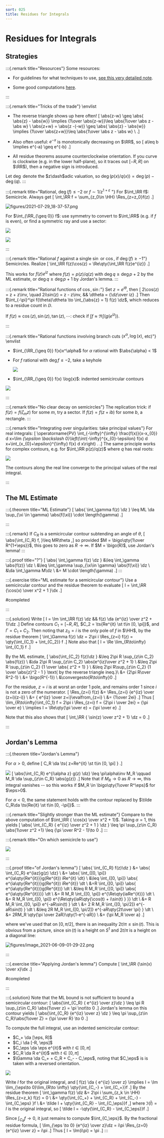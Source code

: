 ```yaml
---
sort: 025
title: Residues for Integrals
---
```


# Residues for Integrals

## Strategies

:::{.remark title="Resources"}
Some resources:

- For guidelines for what techniques to use,
[see this very detailed note](https://math.mit.edu/~jorloff/18.04/notes/topic9.pdf).

- Some good computations [here](https://math.mit.edu/~jorloff/18.04/notes/topic9.pdf).

:::

:::{.remark title="Tricks of the trade"}
\envlist

- The reverse triangle shows up here often!
\[
\abs{z-w} \geq \abs{ \abs{z} - \abs{w}} \implies {1\over \abs{z-w}}\leq \abs{1\over \abs z - \abs w} \\
\abs{z+w} = \abs{z -(-w)} \geq \abs{ \abs{z} - \abs{w}} \implies {1\over \abs{z+w}}\leq \abs{1\over \abs z - \abs w} \\
.\]

- Also often useful: $e^{-x}$ is monotonically decreasing on $\RR$, so
\[
a\leq b \implies e^{-a} \geq e^{-b}
.\]

- All residue theorems assume counterclockwise orientation.
If you curve is clockwise (e.g. in the lower half-plane), so it traces out $[-R, R]$ on $\RR$), then a negative sign is introduced.

Let $\deg$ denote the $z\dash$adic valuation, so $\deg(p(x)/q(x)) = \deg(p) - \deg(q)$.
:::

:::{.remark title="Rational, $\deg(f) \leq -2$ or $f\sim 1/z^{1+\varepsilon}$ "}
For $\int_\RR f$: Semicircle. Always get 
\[
\int_\RR f = \sum_{z_0\in \HH} \Res_{z=z_0}f(z)
.\]

![figures/2021-07-29_18-37-57.png](figures/2021-07-29_18-37-57.png)

For $\int_{\RR_{\geq 0}} f$: use symmetry to convert to $\int_\RR$ (e.g. if $f$ is even), or find a symmetric ray and use a sector:

![](figures/2021-12-21_21-14-04.png)

![](figures/2021-12-21_21-17-25.png)

:::

:::{.remark title="Rational $f$ against a single $\sin$ or $\cos$, if $\deg(f) \geq -1$"}
Semicircles. Realize 
\[
\int_\RR f(z)\cos(z) = \Re\qty{\int_\RR f(z)e^{iz}}
.\]

This works for $f(z)e^{iz}$ where $f(z) = p(z)/q(z)$ with $\deg q \geq \deg p+2$ by the ML estimate, or $\deg q \geq \deg p +1$ by Jordan's lemma.
:::

:::{.remark title="Rational functions of $\cos, \sin$:"}
Set $z=e^{i\theta}$, then
\[
2\cos(z) = z + z\inv, \quad 2i\sin(z) = z - z\inv, && \dtheta = {\dz\over iz}
.\] 
Then $\int_{-\pi}^\pi f(\theta)\dtheta \to \int_{\abs{z} = 1} f(z) \dz$, which reduces to a residue count in $\DD$.

If $f(z) \approx \cos(z), \sin(z), \tan(z), \cdots$: check if $\displaystyle\int f \approx \Re\displaystyle\int (g(e^{iz}))$.

:::

:::{.remark title="Rational functions involving branch cuts ($x^\alpha, \log(x)$, etc)"}
\envlist

- $\int_{\RR_{\geq 0}} f(x)x^\alpha$ for $\alpha$ rational with $\abs{\alpha} < 1$ 

- For $f$ rational with $\deg f\leq -2$, take a keyhole

  ![](figures/2021-12-14_17-19-31.png)

- $\int_{\RR_{\geq 0}} f(x) \log(x)$: indented semicircular contours

![](figures/2021-12-14_17-20-48.png)

:::

:::{.remark title="No clear decay on semicircles"}
The replication trick: if $f(z) = f(\zeta_m z)$ for some $m$, try a sector.
If $f(z) = f(z + ib)$ for some $b$, a rectangle.
:::

:::{.remark title="Integrating over singularities: take principal values"}
For real integrals:
\[
\operatorname{PV} \int_{-\infty}^{\infty} \frac{f(x)}{x-x_{0}} d x=\lim _{\epsilon \backslash 0}\left(\int_{-\infty}^{x_{0}-\epsilon} f(x) d x+\int_{x_{0}+\epsilon}^{\infty} f(x) d x\right) .
.\]
The same principle works for complex contours, e.g. for $\int_\RR p(z)/q(z)$ where $q$ has real roots:

![](figures/2021-12-21_23-40-15.png)

The contours along the real line converge to the principal values of the real integral.

:::

## The ML Estimate

:::{.theorem title="ML Estimate"}
\[
\abs{ \int_\gamma f(z) \dz } \leq ML \da \sup_{\xi \in \gamma} \abs{f(\xi)} \cdot \length(\gamma) 
.\]

:::

:::{.remark}
If $C_R$ is a semicircular contour subtending an angle of $\theta$,
\[
\abs{\int_{C_R} f\, }\leq MR\theta
,\]
so provided $M = \bigo\qty{1\over R^{1+\eps}}$, this goes to zero as $R\to\infty$.
If $M = \bigo(R)$, use Jordan's lemma!
:::

:::{.proof title="?"}
\[
\abs{ \int_\gamma f(z) \dz } 
&\leq \int_\gamma \abs{f(z)} \dz \\
&\leq \int_\gamma \sup_{\xi\in \gamma} \abs{f(\xi)} \dz \\
&\da \int_\gamma M\dz \\
&= M \cdot \length(\gamma)
.\]
:::

:::{.exercise title="ML estimate for a semicircular contour"}
Use a semicircular contour and the residue theorem to evaluate
\[
I = \int_\RR {\cos(x) \over x^2 + 1 }\dx
.\]

#completed

:::

:::{.solution}
Write
\[
I = \Im \int_\RR f(z) \dz && f(z) \da {e^{iz} \over z^2 + 1}\dz
.\]
Define contours $C_1 = [-R, R]$, $C_2 = \ts{Re^{it} \st t\in [0, \pi]}$, and $\Gamma = C_1 + C_2$.
Then noting that $z_0 = i$ is the only pole of $f$ in $\HH$, by the residue theorem
\[
\int_\Gamma f(z) \dz = 2\pi i \Res_{z=i} f(z) = \qty{\int_{C_1} + \int_{C_2}} f
.\]
Note also that \[
I = \Re \lim_{R\to\infty} \int_{C_1} f
.\]

By the ML estimate,
\[
\abs{\int_{C_2} f(z)\dz } 
&\leq 2\pi R \sup_{z\in C_2} \abs{f(z)} \\
&\da 2\pi R \sup_{z\in C_2} \abs{e^{iz}\over z^2 + 1} \\
&\leq 2\pi R \sup_{z\in C_2} {1 \over \abs{ z^2 + 1} } \\
&\leq 2\pi R\sup_{z\in C_2} {1 \over \abs{z}^2 - 1 } \text{ by the reverse triangle ineq.}\\
&= {2\pi R\over R^2-1} \\
&= \bigo(R^{-1}) \\
&\convergesto{R\to\infty}0
.\]

For the residue, $z=i$ is at worst an order 1 pole, and remains order 1 since $i$ is not a zero of the numerator.
\[
\Res_{z=i} f(z) 
&= \Res_{z=i} {e^{iz} \over (z+i)(z-i)} \\
&= { e^{iz} \over z+i}\evalfrom_{z=i} \\
&= {1\over 2ei}
.\]
Thus 
\[
\lim_{R\to\infty}\int_{C_1} f = 2\pi i \Res_{z=i} f = {2\pi i \over 2ei} = {\pi \over e} \\
\implies I = \Re\qty{\pi \over e} = {\pi \over e}
.\]

Note that this also shows that
\[
\int_\RR { \sin(z) \over z^2 + 1} \dz = 0
.\]

:::

## Jordan's Lemma

:::{.theorem title="Jordan's Lemma"}

For $\alpha > 0$,
define
\[
C_R \da \ts{ z=Re^{it} \st t\in [0, \pi] }
.\]

![](figures/2021-12-20_20-35-11.png)
\[
\abs{\int_{C_R} e^{i\alpha z} g(z) \dz} \leq \pi\alpha\inv M_R \qquad M_R \da \sup_{z\in C_R} \abs{g(z)}
.\]
Note that if $M_R\to 0$ as $R\to \infty$, this integral vanishes -- so this works if $M_R \in \bigo\qty{1\over R^\eps}$ for $\eps>0$.

For $\alpha < 0$, the same statement holds with the contour replaced by $\tilde C_R\da \ts{Re{it} \st t\in [0, -\pi]}$.
:::

:::{.remark title="Slightly stronger than the ML estimate"}
Compare to the above computation of $\int_\RR { \cos(x) \over x^2 + 1}$.
Taking $\alpha = 1$, this yields
\[
\abs{ \int_{C_R} { e^{iz} \over z^2 + 1 } \dz } \leq \pi \sup_{z\in C_R} \abs{1\over z^2 +1} \leq {\pi \over R^2 - 1}\to 0
.\]
:::

:::{.remark title="On which semicircle to use"}

![](figures/2021-12-21_21-10-30.png)

:::

:::{.proof title="of Jordan's lemma"}
\[
\abs{ \int_{C_R} f(z)\dz }
&= \abs{ \int_{C_R} e^{iaz}g(z) \dz} \\
&= \abs{ \int_{[0, \pi]} e^{ia\qty{Re^{it}}}g(Re^{it}) iRe^{it} \dt} \\
&\leq \int_{[0, \pi]} \abs{ e^{ia\qty{Re^{it}}}g(Re^{it}) iRe^{it}} \dt \\
&=R \int_{[0, \pi]} \abs{ e^{ia\qty{Re^{it}}}g(Re^{it})} \dt \\
&\leq R M_R \int_{[0, \pi]} \abs{ e^{ia\qty{Re^{it}}}} \dt \\
&= R M_R \int_{[0, \pi]} e^{\Re\qty{iaRe^{it}}}   \dt \\
&= R M_R \int_{[0, \pi]} e^{\Re\qty{iaR\qty{\cos(t) + i\sin(t) } }}   \dt \\
&= R M_R \int_{[0, \pi]} e^{-aR\sin(t) }   \dt \\
&= 2 R M_R \int_{[0, \pi/2]} e^{-aR\sin(t) }   \dt \\
&\leq 2R M_R \int_{[0, \pi/2]} e^{-aR\qty{2t\over \pi} }   \dt \\
&= 2RM_R \qty{\pi \over 2aR}\qty{1-e^{-aR}} \\
&= {\pi M_R \over a}
.\]

where we've used that on $[0, \pi/2]$, there is an inequality $2t/\pi \leq \sin(t)$.
This is obvious from a picture, since $\sin(t)$ is a height on $S^1$ and $2t/\pi$ is a height on a diagonal line:

![figures/image_2021-06-09-01-29-22.png](figures/image_2021-06-09-01-29-22.png)

:::

:::{.exercise title="Applying Jordan's lemma"}
Compute
\[
\int_\RR {\sin(x) \over x}\dx
.\]

#completed

:::

:::{.solution}
Note that the ML bound is not sufficient to bound a semicircular contour:
\[
\abs{\int_{C_R} { e^{iz} \over z}\dz } \leq \pi R \sup_{z\in C_R} \abs{1\over z} = \pi \not\to 0
.\]
Jordan's lemma on this contour yields
\[
\abs{\int_{C_R} {e^{iz} \over z} \dz } \leq \pi \sup_{z\in C_R}\abs{1\over Z} = {\pi \over R} \to 0
.\]

To compute the full integral, use an indented semicircular contour:

- $C_+ \da [\eps, R]$
- $C_i \da [-R, \eps]$
- $C_\eps \da \eps e^{it}$ with $t\in [0, \pi]$
- $C_R \da R e^{it}$ with $t\in [0, \pi]$
- $\Gamma \da C_+ + C_R + C_- - C_\eps$, noting that $C_\eps$ is is taken with a reversed orientation.

![](figures/2021-12-20_06-55-40.png)

Write $I$ for the original integral, and
\[
f(z) \da { e^{iz} \over z} \implies I = \Im \lim_{\eps\to 0}\lim_{R\to \infty} \qty{\int_{C_-} + \int_{C_+}}f
.\]
By the residue theorem
\[
\int_\gamma f(z) \dz 
&= 2\pi i \sum_{z_k \in \HH} \Res_{z=z_k} f(z) = 0 \\
&= \qty{\int_{C_+} + \int_{C_R} + \int_{C_-} - \int_{C_\eps} }f \\
&= \tilde I + \qty{\int_{C_R} - \int_{C_\eps}}f
,\]
where $\Im(\tilde I) = I$ is the original integral, so
\[
\tilde I = -\qty{\int_{C_R} - \int_{C_\eps}}f
.\]

Since $\int_{C_R}f \to 0$, it just remains to compute $\int_{C_\eps}$.
By the fractional residue formula,
\[
\lim_{\eps \to 0} {e^{iz} \over z}\dz = i\pi \Res_{z=0} {e^{iz} \over z} = i\pi
.\]
Thus
\[
I = \Im(i\pi) = \pi
.\]
:::


